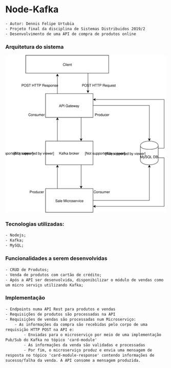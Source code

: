 # Node-Kafka
    - Autor: Dennis Felipe Urtubia
    - Projeto final da disciplina de Sistemas Distribuidos 2019/2
    - Desenvolvimento de uma API de compra de produtos online

### Arquitetura do sistema
<img src="./architeture.svg">

### Tecnologias utilizadas:
    - Nodejs;
    - Kafka;
    - MySQL;

### Funcionalidades a serem desenvolvidas
    - CRUD de Produtos;
    - Venda de produtos com cartão de crédito;
    - Após a API ser desenvolvida, disponibilizar o módulo de vendas como um micro serviço utilizando Kafka;

### Implementação
    - Endpoints numa API Rest para produtos e vendas
    - Requisições de produtos são processadas na API
    - Requisições de vendas são processadas num Microserviço:
        - As informações da compra são recebidas pelo corpo de uma requisição HTTP POST na API e:
            - Enviadas para o microserviço por meio de uma implementação Pub/Sub do Kafka no tópico 'card-module'
            - As informações da venda são validadas e processadas
            - Por fim, o microserviço produz e envia uma mensagem de resposta no tópico 'card-module-response' contendo informações de sucesso/falha da venda. A API consome a mensagem produzida.
